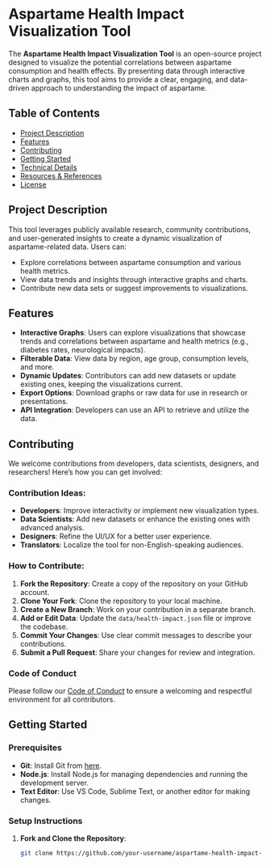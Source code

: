 # Aspartame Health Impact Visualization Tool

The **Aspartame Health Impact Visualization Tool** is an open-source project designed to visualize the potential correlations between aspartame consumption and health effects. By presenting data through interactive charts and graphs, this tool aims to provide a clear, engaging, and data-driven approach to understanding the impact of aspartame.

## Table of Contents

- [Project Description](#project-description)
- [Features](#features)
- [Contributing](#contributing)
- [Getting Started](#getting-started)
- [Technical Details](#technical-details)
- [Resources & References](#resources--references)
- [License](#license)

## Project Description

This tool leverages publicly available research, community contributions, and user-generated insights to create a dynamic visualization of aspartame-related data. Users can:
- Explore correlations between aspartame consumption and various health metrics.
- View data trends and insights through interactive graphs and charts.
- Contribute new data sets or suggest improvements to visualizations.

## Features

- **Interactive Graphs**: Users can explore visualizations that showcase trends and correlations between aspartame and health metrics (e.g., diabetes rates, neurological impacts).
- **Filterable Data**: View data by region, age group, consumption levels, and more.
- **Dynamic Updates**: Contributors can add new datasets or update existing ones, keeping the visualizations current.
- **Export Options**: Download graphs or raw data for use in research or presentations.
- **API Integration**: Developers can use an API to retrieve and utilize the data.

## Contributing

We welcome contributions from developers, data scientists, designers, and researchers! Here’s how you can get involved:

### Contribution Ideas:
- **Developers**: Improve interactivity or implement new visualization types.
- **Data Scientists**: Add new datasets or enhance the existing ones with advanced analysis.
- **Designers**: Refine the UI/UX for a better user experience.
- **Translators**: Localize the tool for non-English-speaking audiences.

### How to Contribute:
1. **Fork the Repository**: Create a copy of the repository on your GitHub account.
2. **Clone Your Fork**: Clone the repository to your local machine.
3. **Create a New Branch**: Work on your contribution in a separate branch.
4. **Add or Edit Data**: Update the `data/health-impact.json` file or improve the codebase.
5. **Commit Your Changes**: Use clear commit messages to describe your contributions.
6. **Submit a Pull Request**: Share your changes for review and integration.

### Code of Conduct
Please follow our [Code of Conduct](CODE_OF_CONDUCT.md) to ensure a welcoming and respectful environment for all contributors.

## Getting Started

### Prerequisites
- **Git**: Install Git from [here](https://git-scm.com/book/en/v2/Getting-Started-Installing-Git).
- **Node.js**: Install Node.js for managing dependencies and running the development server.
- **Text Editor**: Use VS Code, Sublime Text, or another editor for making changes.

### Setup Instructions
1. **Fork and Clone the Repository**:
   ```bash
   git clone https://github.com/your-username/aspartame-health-impact-visualization-tool.git
